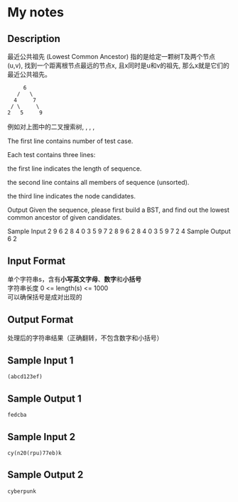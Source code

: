 # My notes


## Description
最近公共祖先 (Lowest Common Ancestor) 指的是给定一颗树T及两个节点 (u,v), 找到一个距离根节点最远的节点x, 且x同时是u和v的祖先, 那么x就是它们的最近公共祖先。

```
     6
   /   \
  4     7
 / \     \
2   5     9
```
例如对上图中的二叉搜索树, , , , 

The first line contains number of test case.

Each test contains three lines:

the first line indicates the length of sequence.

the second line contains all members of sequence (unsorted).

the third line indicates the node candidates.

Output
Given the sequence, please first build a BST, and find out the lowest common ancestor of given candidates.

Sample Input
2
9
6 2 8 4 0 3 5 9 7
2 8
9
6 2 8 4 0 3 5 9 7
2 4
Sample Output
6
2

## Input Format
单个字符串s，含有**小写英文字母**、**数字**和**小括号**        
字符串长度 0 <= length(s) <= 1000      
可以确保括号是成对出现的

## Output Format
处理后的字符串结果（正确翻转，不包含数字和小括号）

## Sample Input 1
```
(abcd123ef)
```
## Sample Output 1
```
fedcba
```
## Sample Input 2
```
cy(n20(rpu)77eb)k
```
## Sample Output 2
```
cyberpunk
```
